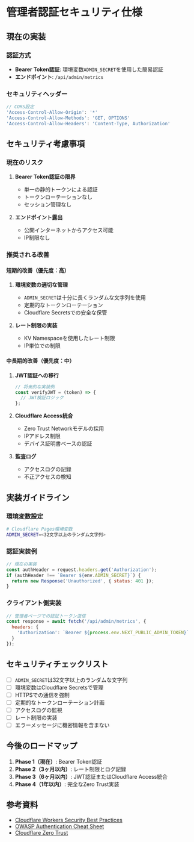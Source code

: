# 管理者認証セキュリティ仕様

## 現在の実装

### 認証方式
- **Bearer Token認証**: 環境変数`ADMIN_SECRET`を使用した簡易認証
- **エンドポイント**: `/api/admin/metrics`

### セキュリティヘッダー
```javascript
// CORS設定
'Access-Control-Allow-Origin': '*'
'Access-Control-Allow-Methods': 'GET, OPTIONS'
'Access-Control-Allow-Headers': 'Content-Type, Authorization'
```

## セキュリティ考慮事項

### 現在のリスク
1. **Bearer Token認証の限界**
   - 単一の静的トークンによる認証
   - トークンローテーションなし
   - セッション管理なし

2. **エンドポイント露出**
   - 公開インターネットからアクセス可能
   - IP制限なし

### 推奨される改善

#### 短期的改善（優先度：高）
1. **環境変数の適切な管理**
   - `ADMIN_SECRET`は十分に長くランダムな文字列を使用
   - 定期的なトークンローテーション
   - Cloudflare Secretsでの安全な保管

2. **レート制限の実装**
   - KV Namespaceを使用したレート制限
   - IP単位での制限

#### 中長期的改善（優先度：中）
1. **JWT認証への移行**
   ```javascript
   // 将来的な実装例
   const verifyJWT = (token) => {
     // JWT検証ロジック
   };
   ```

2. **Cloudflare Access統合**
   - Zero Trust Networkモデルの採用
   - IPアドレス制限
   - デバイス証明書ベースの認証

3. **監査ログ**
   - アクセスログの記録
   - 不正アクセスの検知

## 実装ガイドライン

### 環境変数設定
```bash
# Cloudflare Pages環境変数
ADMIN_SECRET=<32文字以上のランダム文字列>
```

### 認証実装例
```javascript
// 現在の実装
const authHeader = request.headers.get('Authorization');
if (authHeader !== `Bearer ${env.ADMIN_SECRET}`) {
  return new Response('Unauthorized', { status: 401 });
}
```

### クライアント側実装
```javascript
// 管理者ページでの認証トークン送信
const response = await fetch('/api/admin/metrics', {
  headers: {
    'Authorization': `Bearer ${process.env.NEXT_PUBLIC_ADMIN_TOKEN}`
  }
});
```

## セキュリティチェックリスト

- [ ] `ADMIN_SECRET`は32文字以上のランダムな文字列
- [ ] 環境変数はCloudflare Secretsで管理
- [ ] HTTPSでの通信を強制
- [ ] 定期的なトークンローテーション計画
- [ ] アクセスログの監視
- [ ] レート制限の実装
- [ ] エラーメッセージに機密情報を含まない

## 今後のロードマップ

1. **Phase 1（現在）**: Bearer Token認証
2. **Phase 2（3ヶ月以内）**: レート制限とログ記録
3. **Phase 3（6ヶ月以内）**: JWT認証またはCloudflare Access統合
4. **Phase 4（1年以内）**: 完全なZero Trust実装

## 参考資料

- [Cloudflare Workers Security Best Practices](https://developers.cloudflare.com/workers/platform/security/)
- [OWASP Authentication Cheat Sheet](https://cheatsheetseries.owasp.org/cheatsheets/Authentication_Cheat_Sheet.html)
- [Cloudflare Zero Trust](https://www.cloudflare.com/zero-trust/)